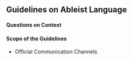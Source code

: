 ## Guidelines on Ableist Language


#### Questions on Context


#### Scope of the Guidelines

* Official Communication Channels


